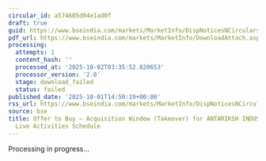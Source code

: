 ```yaml
---
circular_id: a574605d04e1ad0f
draft: true
guid: https://www.bseindia.com/markets/MarketInfo/DispNoticesNCirculars.aspx?Noticeid={0723EF15-231A-4D77-B653-19EFB69379EE}&noticeno=20251001-72&dt=10/01/2025&icount=72&totcount=83&flag=0
pdf_url: https://www.bseindia.com/markets/MarketInfo/DownloadAttach.aspx?id=20251001-72&attachedId=
processing:
  attempts: 1
  content_hash: ''
  processed_at: '2025-10-02T03:35:52.820653'
  processor_version: '2.0'
  stage: download_failed
  status: failed
published_date: '2025-10-01T14:50:19+00:00'
rss_url: https://www.bseindia.com/markets/MarketInfo/DispNoticesNCirculars.aspx?Noticeid={0723EF15-231A-4D77-B653-19EFB69379EE}&noticeno=20251001-72&dt=10/01/2025&icount=72&totcount=83&flag=0
source: bse
title: Offer to Buy – Acquisition Window (Takeover) for ANTARIKSH INDUSTRIES LTD -
  Live Activities Schedule
---
```


Processing in progress...